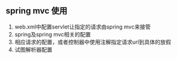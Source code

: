 ## spring mvc 使用

1. web.xml中配置servlet让指定的请求由spring mvc来接管
2. spring及spring mvc相关的配置
3. 相应请求的配置，或者控制器中使用注解指定请求url到具体的放假
4. 试图解析器配置 
